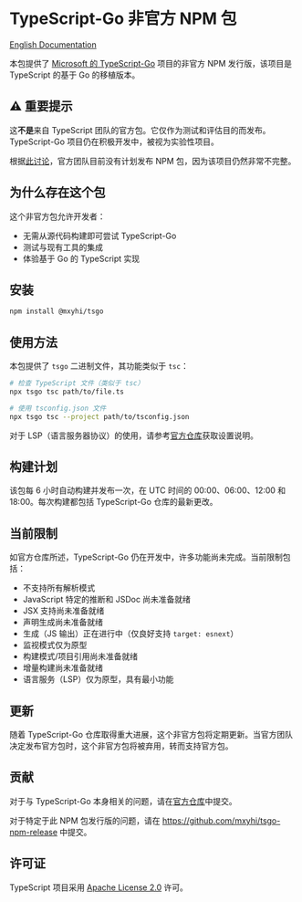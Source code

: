 # TypeScript-Go 非官方 NPM 包

[English Documentation](./README.md)

本包提供了 [Microsoft 的 TypeScript-Go](https://github.com/microsoft/typescript-go) 项目的非官方 NPM 发行版，该项目是 TypeScript 的基于 Go 的移植版本。

## ⚠️ 重要提示

这**不是**来自 TypeScript 团队的官方包。它仅作为测试和评估目的而发布。TypeScript-Go 项目仍在积极开发中，被视为实验性项目。

根据[此讨论](https://github.com/microsoft/typescript-go/discussions/466)，官方团队目前没有计划发布 NPM 包，因为该项目仍然非常不完整。

## 为什么存在这个包

这个非官方包允许开发者：

- 无需从源代码构建即可尝试 TypeScript-Go
- 测试与现有工具的集成
- 体验基于 Go 的 TypeScript 实现

## 安装

```bash
npm install @mxyhi/tsgo
```

## 使用方法

本包提供了 `tsgo` 二进制文件，其功能类似于 `tsc`：

```bash
# 检查 TypeScript 文件（类似于 tsc）
npx tsgo tsc path/to/file.ts

# 使用 tsconfig.json 文件
npx tsgo tsc --project path/to/tsconfig.json
```

对于 LSP（语言服务器协议）的使用，请参考[官方仓库](https://github.com/microsoft/typescript-go)获取设置说明。

## 构建计划

该包每 6 小时自动构建并发布一次，在 UTC 时间的 00:00、06:00、12:00 和 18:00。每次构建都包括 TypeScript-Go 仓库的最新更改。

## 当前限制

如官方仓库所述，TypeScript-Go 仍在开发中，许多功能尚未完成。当前限制包括：

- 不支持所有解析模式
- JavaScript 特定的推断和 JSDoc 尚未准备就绪
- JSX 支持尚未准备就绪
- 声明生成尚未准备就绪
- 生成（JS 输出）正在进行中（仅良好支持 `target: esnext`）
- 监视模式仅为原型
- 构建模式/项目引用尚未准备就绪
- 增量构建尚未准备就绪
- 语言服务（LSP）仅为原型，具有最小功能

## 更新

随着 TypeScript-Go 仓库取得重大进展，这个非官方包将定期更新。当官方团队决定发布官方包时，这个非官方包将被弃用，转而支持官方包。

## 贡献

对于与 TypeScript-Go 本身相关的问题，请在[官方仓库](https://github.com/microsoft/typescript-go)中提交。

对于特定于此 NPM 包发行版的问题，请在 <https://github.com/mxyhi/tsgo-npm-release> 中提交。

## 许可证

TypeScript 项目采用 [Apache License 2.0](https://github.com/microsoft/typescript-go/blob/main/LICENSE) 许可。
